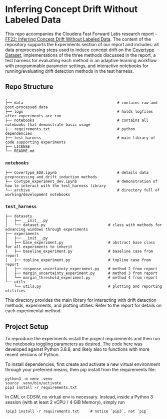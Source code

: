 # Inferring Concept Drift Without Labeled Data

This repo accompanies the Cloudera Fast Forward Labs research report - [FF22: Inferring Concept Drift Without Labeled Data](https://concept-drift.fastforwardlabs.com/). The content of the repository supports the Experiments section of our report and includes: all data preprocessing steps used to induce concept drift on the [Covertype Dataset](https://archive.ics.uci.edu/ml/datasets/covertype), implementations of the three methods discussed in the report, a test harness for evaluating each method in an adaptive learning workflow with programmable parameter settings, and interactive notebooks for running/evaluating drift detection methods in the test harness.

## Repo Structure

```
.
├── data                                          # contains raw and post-processed data
├── logs                                          # holds logfiles after experiments are run
├── notebooks                                     # contains all notebooks that demonstrate basic usage
├── requirements.txt                              # python dependencies
├── test_harness                                  # main library of code supporting experiments
├── LICENSE
└── README.md
```

### `notebooks`

```
├── Covertype_EDA.ipynb                           # details data preprocessing and drift induction methods
├── Covtype_experiment_dev.ipynb                  # demonstration of how to interact with the test_harness library
└── archive                                       # directory full of working/development notebooks
```

### `test_harness`

```
├── datasets
│   ├── __init__.py
│   └── dataset.py                            # class with methods for advancing windows through experiments
├── experiments
│   ├── __init__.py
│   ├── base_experiment.py                    # abstract base class for all experiments to inherit
│   ├── baseline_experiment.py                # baseline case from report
|   ├── topline_experiment.py                 # topline case from report
|   ├── response_uncertainty_experiment.py    # method 2 from report
|   ├── margin_uncertainty_experiment.py      # method 3 from report
│   └── margin_threshold_experiment.py        # method 4 from report
└── utils
    └── utils.py                              # plotting and reporting utilities 
```

This directory provides the main library for interacting with drift detection methods, experiments, and plotting utlities. Refer to the report for details on each experimental method.

## Project Setup

To reproduce the experiments install the project requirements and then run the notebooks toggling parameters as desired. The code here was developed against Python 3.8.8, and likely also to functions with more recent versions of Python.

To install dependencies, first create and activate a new virtual environment through your preferred means, then pip install from the requirements file:

```
python3 -m venv .venv
source .venv/bin/activate
pip3 install -r requirements.txt
```

In CML or CDSW, no virtual env is necessary. Instead, inside a Python 3 session (with at least 2 vCPU / 4 GiB Memory), simply run

```
!pip3 install -r requirements.txt     # notice `pip3`, not `pip`
```


